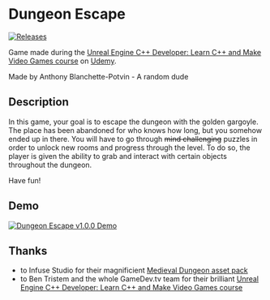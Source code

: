 # Dungeon Escape
[![Releases](https://img.shields.io/github/v/release/anthonyblanchettepotvin/dungeon-escape)](https://github.com/anthonyblanchettepotvin/dungeon-escape/releases)

Game made during the [Unreal Engine C++ Developer: Learn C++ and Make Video Games course](https://www.udemy.com/share/101WeuCEQfcFZQQnw=/) on [Udemy](https://www.udemy.com/).

Made by Anthony Blanchette-Potvin - A random dude

## Description
In this game, your goal is to escape the dungeon with the golden gargoyle. The place has been abandoned for who knows how long, but you somehow ended up in there. You will have to go through ~~mind challenging~~ puzzles in order to unlock new rooms and progress through the level. To do so, the player is given the ability to grab and interact with certain objects throughout the dungeon.

Have fun!

## Demo
[![Dungeon Escape v1.0.0 Demo](https://img.youtube.com/vi/Wf7jGgbNigM/0.jpg)](https://youtu.be/Wf7jGgbNigM "Dungeon Escape v1.0.0 Demo - Click to watch on YouTube!")

## Thanks
- to Infuse Studio for their magnificient [Medieval Dungeon asset pack](https://www.unrealengine.com/marketplace/en-US/product/a5b6a73fea5340bda9b8ac33d877c9e2)
- to Ben Tristem and the whole GameDev.tv team for their brilliant [Unreal Engine C++ Developer: Learn C++ and Make Video Games course](https://www.udemy.com/share/101WeuCEQfcFZQQnw=/)
